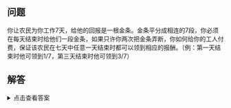 ## 问题

你让农民为你工作7天，给他的回报是一根金条。金条平分成相连的7段，你必须在每天结束时给他们一段金条，如果只许你两次把金条弄断，你如何给你的工人付费，保证该农民在七天中任意一天结束时都可以领到相应的报酬。（例：第一天结束时他可领到1/7，第三天结束时他可领到3/7）

## 解答

<details>
<summary>点击查看答案</summary>
<p>将7份分成1/7，2/7，4/7.第一天结束时给1/7，第二天结束时给2/7，然后将农民手上的1/7要过来。第三天结束时将1/7给农民，第四天将4/7给农民，再将农民手里的3/7要过来，第五天再给1/7，第六天.......</p>
</details>